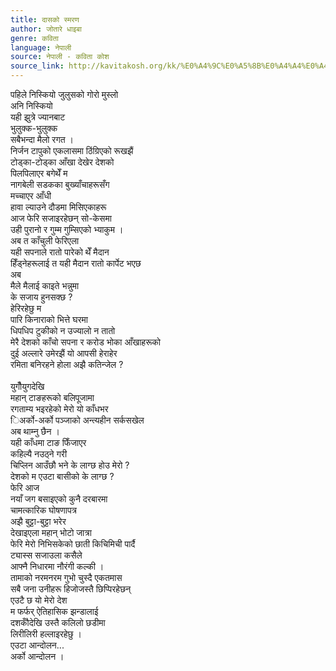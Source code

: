 ```yaml
---
title: दासको स्मरण
author: जोतारे धाइबा
genre: कविता
language: नेपाली
source: नेपाली - कविता कोश
source_link: http://kavitakosh.org/kk/%E0%A4%9C%E0%A5%8B%E0%A4%A4%E0%A4%BE%E0%A4%B0%E0%A5%87_%E0%A4%A7%E0%A4%BE%E0%A4%87%E0%A4%AC%E0%A4%BE
---
```


पहिले निस्कियो जुलुसको गोरो मुस्लो  
अनि निस्कियो  
यही झुत्रे ज्यानबाट  
भुलुक्क-भुलुक्क  
सबैभन्दा मैलो रगत ।  
निर्जन टापुको एकलासमा ठिंग्रिएको रूखझैं  
टोड्का-टोड्का आँखा देखेर देशको  
पिलपिलाएर बगेथेँ म  
नागबेली सडकका बुख्याँचाहरूसँग  
मच्चाएर आँधी  
हावा ल्याउने दौडमा मिसिएकाहरू  
आज फेरि सजाइरहेछन् सो-केसमा  
उही पुरानो र गुम्म गुम्सिएको भ्याकुम ।  
अब त काँचुली फेरिएला  
यही सपनाले रातो पारेको थेँ मैदान  
हिँड्नेहरूलाई त यही मैदान रातो कार्पेट भएछ  
अब  
मैले मैलाई काइते भन्नुमा  
के सजाय हुनसक्छ ?  
हेरिरहेछु म  
पारि किनाराको भित्ते घरमा  
धिपधिप टुकीको न उज्यालो न तातो  
मेरै देशको काँचो सपना र करोड भोका आँखाहरूको  
दुई अल्लारे उमेरझैं यो आपसी हेराहेर  
रमिता बनिरहने होला अझै कतिन्जेल ?  
   
युगौँयुगदेखि  
महान् टाङहरूको बलिपूजामा  
रगताम्य भइरहेको मेरो यो काँधभर  
िअर्को-अर्को पञ्जाको अन्त्यहीन सर्कसखेल  
अब थाम्नु छैन ।  
यही काँधमा टाङ फिँजाएर  
कहिल्यै नउठ्ने गरी  
चिप्लिन आउँछौ भने के लाग्छ होउ मेरो ?  
देशको म एउटा बासीको के लाग्छ ?  
फेरि आज  
नयाँ जग बसाइएको कुनै दरबारमा  
चामत्कारिक घोषणापत्र  
अझै बुट्टा-बुट्टा भरेर  
देखाइएला महान् भोटो जात्रा  
फेरि मेरो निभिसकेको छाती किचिमिची पार्दै  
ट्यास्स सजाउला कसैले  
आफ्नै निधारमा नौरंगी कल्की ।  
तामाको नरमनरम गुभो चुस्दै एकतमास  
सबै जना उनीहरू हिजोजस्तै छिप्पिरहेछन्  
एउटै छ यो मेरो देश  
म फर्फर् ऐतिहासिक झन्डालाई  
दशकौँदेखि उस्तै कलिलो छडीमा  
लिरीलिरी हल्लाइरहेछु ।  
एउटा आन्दोलन...  
अर्को आन्दोलन ।
